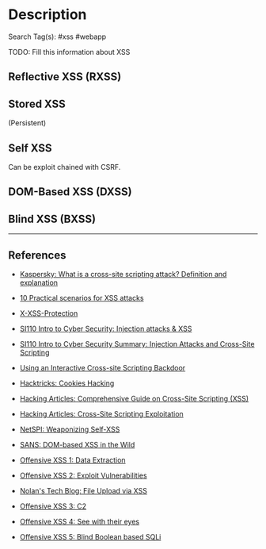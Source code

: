 # Description

Search Tag(s): #xss #webapp

TODO: Fill this information about XSS

## Reflective XSS (RXSS)

## Stored XSS

(Persistent)

## Self XSS

Can be exploit chained with CSRF.

## DOM-Based XSS (DXSS)

## Blind XSS (BXSS)

---
## References

- [Kaspersky: What is a cross-site scripting attack? Definition and explanation](https://me-en.kaspersky.com/resource-center/definitions/what-is-a-cross-site-scripting-attack)

- [10 Practical scenarios for XSS attacks](https://pentest-tools.com/blog/xss-attacks-practical-scenarios)

- [X-XSS-Protection](https://developer.mozilla.org/en-US/docs/Web/HTTP/Headers/X-XSS-Protection)

- [SI110 Intro to Cyber Security: Injection attacks & XSS](https://www.usna.edu/Users/cs/wcbrown/courses/si110AY13S/lec/l15/lec.html)

- [SI110 Intro to Cyber Security Summary: Injection Attacks and Cross-Site Scripting](https://www.usna.edu/Users/cs/wcbrown/courses/si110AY13S/lec/l15/Summary.pdf)

- [Using an Interactive Cross-site Scripting Backdoor](https://blog.procircular.com/using-an-interactive-cross-site-scripting-backdoor)

- [Hacktricks: Cookies Hacking](https://book.hacktricks.xyz/pentesting-web/hacking-with-cookies)

- [Hacking Articles: Comprehensive Guide on Cross-Site Scripting (XSS)](https://www.hackingarticles.in/comprehensive-guide-on-cross-site-scripting-xss/)

- [Hacking Articles: Cross-Site Scripting Exploitation](https://www.hackingarticles.in/cross-site-scripting-exploitation/)

- [NetSPI: Weaponizing Self-XSS](https://www.netspi.com/blog/technical/web-application-penetration-testing/weaponizing-self-xss/)

- [SANS: DOM-based XSS in the Wild](https://www.sans.org/blog/dom-based-xss-in-the-wild/)

- [Offensive XSS 1: Data Extraction](https://redteamzone.com/OffensiveXSS1/)

- [Offensive XSS 2: Exploit Vulnerabilities](https://redteamzone.com/OffensiveXSS2/)

- [Nolan's Tech Blog: File Upload via XSS](https://www.dubget.com/file-upload-via-xss.html)

- [Offensive XSS 3: C2](https://redteamzone.com/OffensiveXSS3/)

- [Offensive XSS 4: See with their eyes](https://redteamzone.com/OffensiveXSS4/)

- [Offensive XSS 5: Blind Boolean based SQLi](https://redteamzone.com/OffensiveXSS5/)